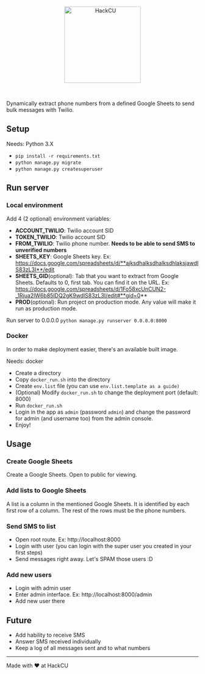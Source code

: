 <br>
<p align="center">
  <img alt="HackCU" src="https://github.com/hackcu/mercurysms/raw/master/hackculogo.png" width="200"/>
</p>
<br>


Dynamically extract phone numbers from a defined Google Sheets to send bulk messages with Twilio.

## Setup
Needs: Python 3.X

- `pip install -r requirements.txt`
- `python manage.py migrate`
- `python manage.py createsuperuser`



## Run server

### Local environment

Add 4 (2 optional) environment variables:

- **ACCOUNT_TWILIO**: Twilio account SID
- **TOKEN_TWILIO**: Twilio account SID
- **FROM_TWILIO**: Twilio phone number. **Needs to be able to send SMS to unverified numbers**
- **SHEETS_KEY**: Google Sheets key. Ex: https://docs.google.com/spreadsheets/d/**ajksdhalksdhalksdhlaksjawdlS83zL3I**/edit
- **SHEETS_GID**(optional): Tab that you want to extract from Google Sheets. Defaults to 0, first tab. You can find it on the URL. Ex: https://docs.google.com/spreadsheets/d/1Fo58xcUnCUN2-_1Rjua2lW6b85IDQ2gK9wdlS83zL3I/edit#**gid=0** 
- **PROD**(optional): Run project on production mode. Any value will make it run as production mode.

Run server to 0.0.0.0
`python manage.py runserver 0.0.0.0:8000`


### Docker

In order to make deployment easier, there's an available built image.

Needs: docker

- Create a directory
- Copy `docker_run.sh` into the directory
- Create `env.list` file (you can use `env.list.template as a guide)`
- (Optional) Modify `docker_run.sh` to change the deployment port (default: 8000)
- Run `docker_run.sh`
- Login in the app as `admin` (password `admin`) and change the password for admin (and username too) from the admin console.
- Enjoy!





## Usage

### Create Google Sheets

Create a Google Sheets. Open to public for viewing.

### Add lists to Google Sheets

A list is a column in the mentioned Google Sheets. It is identified by each first row of a column. The rest of the rows must be the phone numbers.

### Send SMS to list

- Open root route. Ex: http://localhost:8000
- Login with user (you can login with the super user you created in your first steps)
- Send messages right away. Let's SPAM those users :D

### Add new users

- Login with admin user
- Enter admin interface. Ex: http://localhost:8000/admin
- Add new user there


## Future

- Add hability to receive SMS
- Answer SMS received individually
- Keep a log of all messages sent and to what numbers


----------------

Made with :heart: at HackCU
